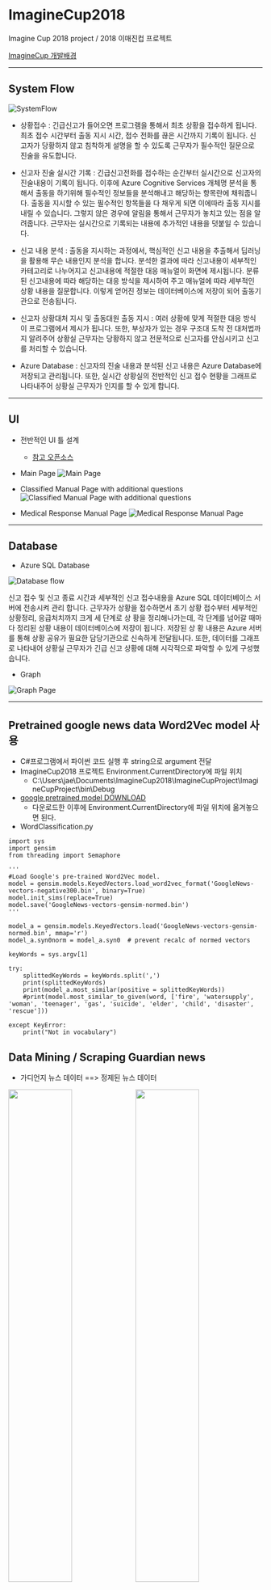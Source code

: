 # ImagineCup2018
Imagine Cup 2018 project / 2018 이매진컵 프로젝트

[ImagineCup 개발배경](https://github.com/ninetyfivejae/ImagineCup2018/wiki/Imagine-Cup-2018-%EC%95%84%EC%9D%B4%EB%94%94%EC%96%B4-%EC%A0%95%EB%A6%AC)

---

## System Flow

![SystemFlow](http://cfile3.uf.tistory.com/image/99D489435A6C151B2A36E4)

- 상황접수 : 긴급신고가 들어오면 프로그램을 통해서 최초 상황을 접수하게 됩니다. 최초 접수 시간부터 출동 지시 시간, 접수 전화를 끊은 시간까지 기록이 됩니다. 신고자가 당황하지 않고 침착하게 설명을 할 수 있도록 근무자가 필수적인 질문으로 진술을 유도합니다.

- 신고자 진술 실시간 기록 : 긴급신고전화를 접수하는 순간부터 실시간으로 신고자의 진술내용이 기록이 됩니다. 이후에 Azure Cognitive Services 개체명 분석을 통해서 출동을 하기위해 필수적인 정보들을 분석해내고 해당하는 항목란에 채워줍니다. 출동을 지시할 수 있는 필수적인 항목들을 다 채우게 되면 이에따라 출동 지시를 내릴 수 있습니다. 그렇지 않은 경우에 알림을 통해서 근무자가 놓치고 있는 점을 알려줍니다. 근무자는 실시간으로 기록되는 내용에 추가적인 내용을 덧붙일 수 있습니다.

- 신고 내용 분석 : 출동을 지시하는 과정에서, 핵심적인 신고 내용을 추출해서 딥러닝을 활용해 무슨 내용인지 분석을 합니다. 분석한 결과에 따라 신고내용이 세부적인 카테고리로 나누어지고 신고내용에 적절한 대응 매뉴얼이 화면에 제시됩니다. 분류된 신고내용에 따라 해당하는 대응 방식을 제시하여 주고 매뉴얼에 따라 세부적인 상황 내용을 질문합니다. 이렇게 얻어진 정보는 데이터베이스에 저장이 되어 출동기관으로 전송됩니다.

- 신고자 상황대처 지시 및 출동대원 출동 지시 : 여러 상황에 맞게 적절한 대응 방식이 프로그램에서 제시가 됩니다. 또한, 부상자가 있는 경우 구조대 도착 전 대처법까지 알려주어 상황실 근무자는 당황하지 않고 전문적으로 신고자를 안심시키고 신고를 처리할 수 있습니다.

- Azure Database : 신고자의 진술 내용과 분석된 신고 내용은 Azure Database에 저장되고 관리됩니다. 또한, 실시간 상황실의 전반적인 신고 접수 현황을 그래프로 나타내주어 상황실 근무자가 인지를 할 수 있게 합니다.

---

## UI
- 전반적인 UI 틀 설계
	- [참고 오픈소스](https://github.com/Abel13/AnimatedMenu1)

- Main Page
![Main Page](http://cfile26.uf.tistory.com/image/99B4F63B5A6E4221134BF6)

- Classified Manual Page with additional questions
![Classified Manual Page with additional questions](http://cfile10.uf.tistory.com/image/99E2F43B5A6E421E1226B1)

- Medical Response Manual Page
![Medical Response Manual Page](http://cfile28.uf.tistory.com/image/99AF993B5A6E422013C277)

---

## Database

- Azure SQL Database

![Database flow](http://cfile21.uf.tistory.com/image/990E1C3B5A6E421D162AF2)

신고 접수 및 신고 종료 시간과 세부적인 신고 접수내용을 Azure SQL 데이터베이스 서버에 전송시켜 관리
합니다. 근무자가 상황을 접수하면서 초기 상황 접수부터 세부적인 상황정리, 응급처치까지 크게 세 단계로 상 황을 정리해나가는데, 각 단계를 넘어갈 때마다 정리된 상황 내용이 데이터베이스에 저장이 됩니다. 저장된 상 황 내용은 Azure 서버를 통해 상황 공유가 필요한 담당기관으로 신속하게 전달됩니다. 또한, 데이터를 그래프 로 나타내어 상황실 근무자가 긴급 신고 상황에 대해 시각적으로 파악할 수 있게 구성했습니다.

- Graph

![Graph Page](http://cfile8.uf.tistory.com/image/9944BD3B5A6E4222155349)

---

## Pretrained google news data Word2Vec model 사용
- C#프로그램에서 파이썬 코드 실행 후 string으로 argument 전달
- ImagineCup2018 프로젝트 Environment.CurrentDirectory에 파일 위치
	- C:\Users\jae\Documents\ImagineCup2018\ImagineCupProject\ImagineCupProject\bin\Debug
- [google pretrained model DOWNLOAD](https://drive.google.com/file/d/0B7XkCwpI5KDYNlNUTTlSS21pQmM/edit)
	- 다운로드한 이후에 Environment.CurrentDirectory에 파일 위치에 옮겨놓으면 된다.
- WordClassification.py
```
import sys
import gensim
from threading import Semaphore

'''
#Load Google's pre-trained Word2Vec model.
model = gensim.models.KeyedVectors.load_word2vec_format('GoogleNews-vectors-negative300.bin', binary=True)
model.init_sims(replace=True)
model.save('GoogleNews-vectors-gensim-normed.bin')
'''

model_a = gensim.models.KeyedVectors.load('GoogleNews-vectors-gensim-normed.bin', mmap='r')
model_a.syn0norm = model_a.syn0  # prevent recalc of normed vectors

keyWords = sys.argv[1]

try:
    splittedKeyWords = keyWords.split(',')
    print(splittedKeyWords)
    print(model_a.most_similar(positive = splittedKeyWords))
    #print(model.most_similar_to_given(word, ['fire', 'watersupply', 'woman', 'teenager', 'gas', 'suicide', 'elder', 'child', 'disaster', 'rescue']))

except KeyError:
    print("Not in vocabulary")
```

## Data Mining / Scraping Guardian news

- 가디언지 뉴스 데이터 ==> 정제된 뉴스 데이터

<img src="http://cfile27.uf.tistory.com/image/99F961435A6C151C0463E0" width="50%"><img src="http://cfile26.uf.tistory.com/image/99C0AD475A6C151E165056" width="50%">

- [참고 블로그 / Text classification using CNN written in tensorflow](http://manishankert.blogspot.kr/2017/04/text-classification-using-cnn-writte-in.html)
- 위 링크에서 가디언 뉴스 기사를 크롤링해와서 해당하는 카테고리의 기사로 학습을 시킴
- 사건 및 사고에 대해 신고자가 진술을 하고 상황을 설명하는 것이, 뉴스 기사에서 사건 및 사고에 대해서 설명을 하는 것과 유사성을 많이 찾을 수 있을 것이라 판단하여 뉴스 기사로 학습시키는 것을 선택했다.
- Goose와 BeautifulSoup4를 사용해서 기사 내용을 가져옴
- Google 검색에서 ```(category) site:www.guardian.com```이라고 검색하면 해당 사이트의 검색 결과만을 반환한다. 따라서, 구글에서 검색해서 나온 가디언지 링크들을 들어가서 기사 내용들을 가져온다.

## CNN Text Classification
- [참고 문헌 / Implementing a cnn for text classification in tensorflow](http://www.wildml.com/2015/12/implementing-a-cnn-for-text-classification-in-tensorflow/) 
- 현재 75% 정확도 / 아직 학습해야할 카테고리가 더 있음 / 정확도 더 올릴 예정
- Training Command Example : ```python train.py ./data/train.csv ./parameters.json```
- Console Predict Command Example : ```python predict.py ./trained_model_1516543243/```
- JSON file Predict Command Example : ```python predict.py ./trained_model_1516543243/ ./data/sample.json```
- C# 프로젝트 bin-Debug-(Environment.CurrentDirectory)에 "data_helper.py", "predict.py", "text_cnn.py", "train.py", trained model 위치 시켜서 실행하기
- 예측 값
![CNNTextClassificationPrediction](http://cfile28.uf.tistory.com/image/9902C2435A6C151D13A0E1)
- 정확도
![CNNTextClassificationAccuracy](http://cfile26.uf.tistory.com/image/993561475A6C15221190D0)

## CNN Text Positive Negative Classification
- [참고 문헌 / Implementing a cnn for text classification in tensorflow](http://www.wildml.com/2015/12/implementing-a-cnn-for-text-classification-in-tensorflow/) 
- 현재 97% 정확도
- Training Command Example : ```python train_posneg.py```
- Console Predict Command Example : ```python eval_posneg.py --eval_train --checkpoint_dir="./runs/1516169064/checkpoints/"```
- C# 프로젝트 bin-Debug-(Environment.CurrentDirectory)에 "data_helpers_posneg.py", "eval_posneg.py", "text_cnn_posneg.py", "train_posneg.py", trained model 위치 시켜서 실행하기
- 윈도우에서 Data 파일 불러올 때, "UnicodeDecodeError: 'cp949' codec can't decode byte 0xe2 in position ---: illegal multibyte sequence" 오류 시, ```open('파일경로.txt', 'rt', encoding='UTF8')``` 이렇게 파일 Open하면 된다.
- 정확도
![PositiveNegativeAccuracy](http://cfile22.uf.tistory.com/image/990DCA345A7DA83E3C986C)

## 신고 대응 매뉴얼 참고자료 출처
- https://www.phoenix.gov/hrsite/Documents/fireguide.pdf
- http://www.vcp.state.va.us/pdfFiles/Emergency_Coordinator_Manual.pdf
- https://www.kerncounty.com/cao/policy/16.pdf